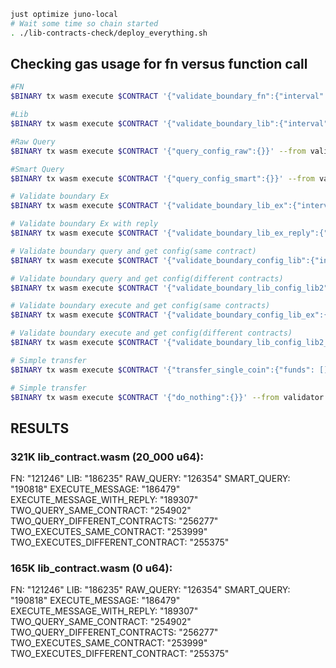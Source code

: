 ```bash
just optimize juno-local
# Wait some time so chain started
. ./lib-contracts-check/deploy_everything.sh
```

## Checking gas usage for fn versus function call
```bash
#FN
$BINARY tx wasm execute $CONTRACT '{"validate_boundary_fn":{"interval": "Once"}}' --from validator $TXFLAG -y | grep gas_used

#Lib
$BINARY tx wasm execute $CONTRACT '{"validate_boundary_lib":{"interval": "Once"}}' --from validator $TXFLAG -y | grep gas_used

#Raw Query
$BINARY tx wasm execute $CONTRACT '{"query_config_raw":{}}' --from validator $TXFLAG -y | grep gas_used

#Smart Query
$BINARY tx wasm execute $CONTRACT '{"query_config_smart":{}}' --from validator $TXFLAG -y | grep gas_used

# Validate boundary Ex
$BINARY tx wasm execute $CONTRACT '{"validate_boundary_lib_ex":{"interval": "Once"}}' --from validator $TXFLAG -y | grep gas_used

# Validate boundary Ex with reply
$BINARY tx wasm execute $CONTRACT '{"validate_boundary_lib_ex_reply":{"interval": "Once"}}' --from validator $TXFLAG -y | grep gas_used

# Validate boundary query and get config(same contract)
$BINARY tx wasm execute $CONTRACT '{"validate_boundary_config_lib":{"interval": "Once"}}' --from validator $TXFLAG -y | grep gas_used

# Validate boundary query and get config(different contracts)
$BINARY tx wasm execute $CONTRACT '{"validate_boundary_lib_config_lib2":{"interval": "Once"}}' --from validator $TXFLAG -y | grep gas_used

# Validate boundary execute and get config(same contracts)
$BINARY tx wasm execute $CONTRACT '{"validate_boundary_config_lib_ex":{"interval": "Once"}}' --from validator $TXFLAG -y | grep gas_used

# Validate boundary execute and get config(different contracts)
$BINARY tx wasm execute $CONTRACT '{"validate_boundary_lib_config_lib2_ex":{"interval": "Once"}}' --from validator $TXFLAG -y | grep gas_used

# Simple transfer
$BINARY tx wasm execute $CONTRACT '{"transfer_single_coin":{"funds": []}}' --from validator $TXFLAG -y | grep gas_used

# Simple transfer
$BINARY tx wasm execute $CONTRACT '{"do_nothing":{}}' --from validator $TXFLAG -y | grep gas_used
```

## RESULTS

### 321K lib_contract.wasm (20_000 u64):
FN: "121246"
LIB: "186235"
RAW_QUERY: "126354"
SMART_QUERY: "190818"
EXECUTE_MESSAGE: "186479"
EXECUTE_MESSAGE_WITH_REPLY: "189307"
TWO_QUERY_SAME_CONTRACT: "254902"
TWO_QUERY_DIFFERENT_CONTRACTS: "256277"
TWO_EXECUTES_SAME_CONTRACT: "253999"
TWO_EXECUTES_DIFFERENT_CONTRACT: "255375"

### 165K lib_contract.wasm (0 u64):
FN: "121246"
LIB: "186235"
RAW_QUERY: "126354"
SMART_QUERY: "190818"
EXECUTE_MESSAGE: "186479"
EXECUTE_MESSAGE_WITH_REPLY: "189307"
TWO_QUERY_SAME_CONTRACT: "254902"
TWO_QUERY_DIFFERENT_CONTRACTS: "256277"
TWO_EXECUTES_SAME_CONTRACT: "253999"
TWO_EXECUTES_DIFFERENT_CONTRACT: "255375"